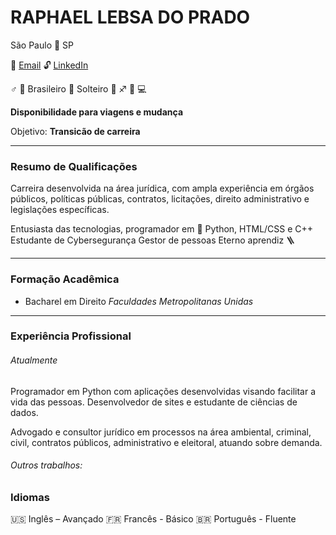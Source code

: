 # RAPHAEL LEBSA DO PRADO

São Paulo  SP

:e-mail: [Email](mailto:prado.raphaell@gmail.com)
:unlock: [LinkedIn](https://br.linkedin.com/in/raphaellprado)

:male_sign:  Brasileiro  Solteiro  :sagittarius:  :computer:

**Disponibilidade para viagens e mudança**

Objetivo: **Transicão de carreira**

---

### Resumo de Qualificações

Carreira desenvolvida na área jurídica, com ampla experiência em órgãos públicos, políticas públicas, contratos, licitações, direito administrativo e legislações específicas.

Entusiasta das tecnologias, programador em :snake: Python, HTML/CSS e C++
Estudante de Cybersegurança 
Gestor de pessoas
Eterno aprendiz :ladder:

---

### Formação Acadêmica

* Bacharel em Direito
  *Faculdades Metropolitanas Unidas*
---


### Experiência Profissional

###### Atualmente

Programador em Python com aplicações desenvolvidas visando facilitar a vida das pessoas. Desenvolvedor de sites e estudante de ciências de dados.

Advogado e consultor jurídico em processos na área ambiental, criminal, civil, contratos públicos, administrativo e eleitoral, atuando sobre demanda.

###### Outros trabalhos:
### Idiomas

:us: Inglês – Avançado
:fr: Francês - Básico
:brazil: Português - Fluente

